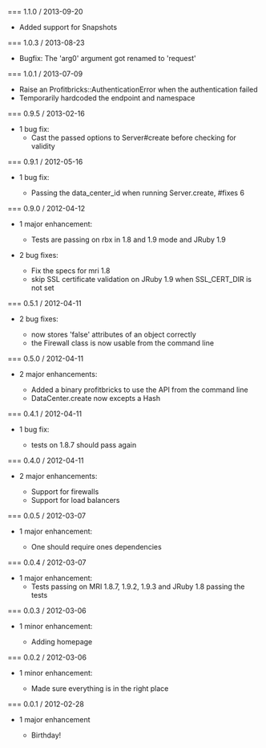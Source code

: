 === 1.1.0 / 2013-09-20
  
  * Added support for Snapshots

=== 1.0.3 / 2013-08-23

  * Bugfix: The 'arg0' argument got renamed to 'request'

=== 1.0.1 / 2013-07-09

  * Raise an Profitbricks::AuthenticationError when the authentication failed
  * Temporarily hardcoded the endpoint and namespace

=== 0.9.5 / 2013-02-16

* 1 bug fix:
  * Cast the passed options to Server#create before checking for validity

=== 0.9.1 / 2012-05-16

* 1 bug fix:

  * Passing the data_center_id when running Server.create, #fixes 6

=== 0.9.0 / 2012-04-12

* 1 major enhancement:

  * Tests are passing on rbx in 1.8 and 1.9 mode and JRuby 1.9

* 2 bug fixes:

  * Fix the specs for mri 1.8
  * skip SSL certificate validation on JRuby 1.9 when SSL_CERT_DIR is not set

=== 0.5.1 / 2012-04-11

* 2 bug fixes:

  * now stores 'false' attributes of an object correctly
  * the Firewall class is now usable from the command line

=== 0.5.0 / 2012-04-11

* 2 major enhancements:

  * Added a binary profitbricks to use the API from the command line
  * DataCenter.create now excepts a Hash

=== 0.4.1 / 2012-04-11

* 1 bug fix:

  * tests on 1.8.7 should pass again

=== 0.4.0 / 2012-04-11

* 2 major enhancements:

  * Support for firewalls
  * Support for load balancers

=== 0.0.5 / 2012-03-07

* 1 major enhancement:

  * One should require ones dependencies

=== 0.0.4 / 2012-03-07

* 1 major enhancement:
  * Tests passing on MRI 1.8.7, 1.9.2, 1.9.3 and JRuby 1.8 passing the tests

=== 0.0.3 / 2012-03-06

* 1 minor enhancement:

  * Adding homepage

=== 0.0.2 / 2012-03-06

* 1 minor enhancement:

  * Made sure everything is in the right place

=== 0.0.1 / 2012-02-28

* 1 major enhancement

  * Birthday!

